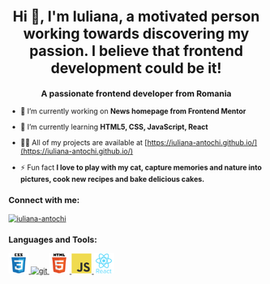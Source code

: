 <h1 align="center">Hi 👋, I'm Iuliana, a motivated person working towards discovering my passion. I believe that frontend development could be it!</h1>
<h3 align="center">A passionate frontend developer from Romania</h3>

- 🔭 I’m currently working on **News homepage from Frontend Mentor**

- 🌱 I’m currently learning **HTML5, CSS, JavaScript, React**

- 👨‍💻 All of my projects are available at [https://iuliana-antochi.github.io/](https://iuliana-antochi.github.io/)

- ⚡ Fun fact **I love to play with my cat, capture memories and nature into pictures, cook new recipes and bake delicious cakes.**

<h3 align="left">Connect with me:</h3>
<p align="left">
<a href="https://linkedin.com/in/iuliana-antochi" target="blank"><img align="center" src="https://raw.githubusercontent.com/rahuldkjain/github-profile-readme-generator/master/src/images/icons/Social/linked-in-alt.svg" alt="iuliana-antochi" height="30" width="40" /></a>
</p>

<h3 align="left">Languages and Tools:</h3>
<p align="left"> <a href="https://www.w3schools.com/css/" target="_blank" rel="noreferrer"> <img src="https://raw.githubusercontent.com/devicons/devicon/master/icons/css3/css3-original-wordmark.svg" alt="css3" width="40" height="40"/> </a> <a href="https://git-scm.com/" target="_blank" rel="noreferrer"> <img src="https://www.vectorlogo.zone/logos/git-scm/git-scm-icon.svg" alt="git" width="40" height="40"/> </a> <a href="https://www.w3.org/html/" target="_blank" rel="noreferrer"> <img src="https://raw.githubusercontent.com/devicons/devicon/master/icons/html5/html5-original-wordmark.svg" alt="html5" width="40" height="40"/> </a> <a href="https://developer.mozilla.org/en-US/docs/Web/JavaScript" target="_blank" rel="noreferrer"> <img src="https://raw.githubusercontent.com/devicons/devicon/master/icons/javascript/javascript-original.svg" alt="javascript" width="40" height="40"/> </a> <a href="https://reactjs.org/" target="_blank" rel="noreferrer"> <img src="https://raw.githubusercontent.com/devicons/devicon/master/icons/react/react-original-wordmark.svg" alt="react" width="40" height="40"/> </a> </p>

